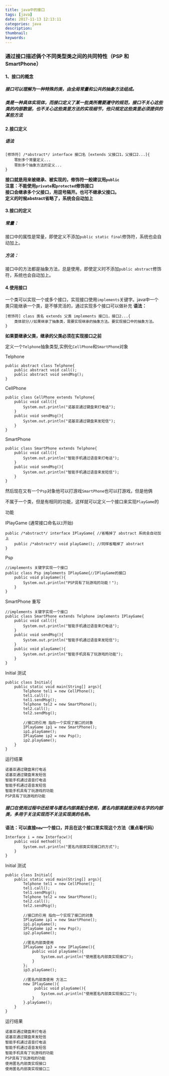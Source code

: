 ```yaml
---
title: java中的接口
tags: [java]
date: 2017-11-13 12:13:11
categories: java
description:
thumbnail:
keywords:
---
```


### 通过接口描述俩个不同类型类之间的共同特性（PSP 和 SmartPhone）
#### 1、接口的概念
##### 接口可以理解为一种特殊的类，由全局常量和公共的抽象方法组成。
##### 类是一种具体实现体，而接口定义了某一批类所需要遵守的规范，接口不关心这些类的内部数据，也不关心这些类里方法的实现细节，他只规定这些类里必须提供的某些方法
<!-- more -->
#### 2.接口定义
##### 语法
```
[修饰符] /*abstract*/ interface 接口名 [extends 父接口1，父接口2...]{
    零到多个常量定义...
    零到多个抽象方法的定义...
}
```
**接口就是用来被继承、被实现的，修饰符一般建议用`public`**  
**注意：不能使用`private`和`protected`修饰接口**  
**接口会继承多个父接口，用逗号隔开。也可不继承父接口。**  
**定义的时候abstract省略了，系统会自动加上**

#### 3.接口的定义
##### 常量：
接口中的属性是常量，即使定义不添加`public static final`修饰符，系统也会自动加上。
##### 方法：
接口中的方法都是抽象方法，总是使用，即使定义时不添加`public abstract`修饰符，系统也会自动加上。
#### 4.使用接口
一个类可以实现一个或多个接口，实现接口使用`implements`关键字。java中一个类只能继承一个类，是不够灵活的，通过实现多个接口可以做补充
**语法：**
```
[修饰符] class 类名 extends 父类 implements 接口1，接口2...{
    类体部分//如果继承了抽象类，需要实现继承的抽象方法。要实现接口中的抽象方法。
}
```
**如果要继承父类，继承的父类必须在实现接口之前**  

定义一个`Telphone`抽象类型,实例化`CellPhone`和`SmartPhone`对象  

Telphone
```
public abstract class Telphone{
    public abstract void call();
    public abstract void sendMsg();
}
```
CellPhone
```
public class CellPhone extends Telphone{
    public void call(){
        System.out.println("诺基亚通过键盘来打电话");
    }
    public void sendMsg(){
        System.out.println("诺基亚通过键盘来发短信");
    }
}
```
SmartPhone
```
public class SmartPhone extends Telphone{
    public void call(){
        System.out.println("智能手机通过语音来打电话");
    }
    public void sendMsg(){
        System.out.println("智能手机通过语音来发短信");
    }
}
```
然后现在又有一个`Psp`对象他可以打游戏`SmartPhone`也可以打游戏，但是他俩

不属于一个类，但是有相同的功能，这样就可以定义一个接口来实现`PlayGame`的

功能  

IPlayGame (通常接口命名以`I`开始)
```
public /*abstract*/ interface IPlayGame{ //省略掉了 abstract 系统会自动加上
    public /*abstract*/ void playGame(); //同样省略掉了 abstract
}
```
Psp
```
//implements 关键字实现一个接口 
public class Psp implements IPlayGame{//IPlayGame的接口
    public void playGame(){
        System.out.println("PSP具有了玩游戏的功能！");
    }
}
```
SmartPhone 重写
```
//implements 关键字实现一个接口
public class SmartPhone extends Telphone implements IPlayGame{
    public void call(){
        System.out.println("智能手机通过语音来打电话");
    }
    public void sendMsg(){
        System.out.println("智能手机通过语音来发短信");
    }
    public void playGame(){
        System.out.println("智能手机具有了玩游戏的功能");
    }
}
```
Initial 测试
```
public class Initial{
    public static void main(String[] args){
		Telphone tel1 = new CellPhone();
		tel1.call();
		tel1.sendMsg();
		Telphone tel2 = new SmartPhone();
		tel2.call();
		tel2.sendMsg();
		
		//接口的引用 指向一个实现了接口的对象
		IPlayGame ip1 = new SmartPhone();
		ip1.playGame();
		IPlayGame ip2 = new Psp();
		ip2.playGame();
    }
}
```
运行结果
```
诺基亚通过键盘来打电话
诺基亚通过键盘来发短信
智能手机通过语音打电话
智能手机通过语音发短信
智能手机具有了玩游戏的功能
PSP具有了玩游戏的功能
```
##### 接口在使用过程中还经常与匿名内部类配合使用，匿名内部类就是没有名字的内部类，多用于关注实现而不关注实现类的名称。
**语法：可以直接`new`一个接口，并且在这个接口里实现这个方法（重点看代码）**
```
Interface i = new Interfacw(){
    public void method(){
        System.out.println("匿名内部类实现接口的方式");
    }
}
```
Initial 测试
```
public class Initial{
    public static void main(String[] args){
		Telphone tel1 = new CellPhone();
		tel1.call();
		tel1.sendMsg();
		Telphone tel2 = new SmartPhone();
		tel2.call();
		tel2.sendMsg();
		
		//接口的引用 指向一个实现了接口的对象
		IPlayGame ip1 = new SmartPhone();
		ip1.playGame();
		IPlayGame ip2 = new Psp();
		ip2.playGame();
		
		//匿名内部类使用
		IPlayGame ip3 = new IPlayGame(){
		    public void playGame(){
		        System.out.println("使用匿名内部类实现接口");
		    }
		};
		ip3.playGame();
		
		//匿名内部类使用 方法二
		new IPlayGame(){
		     public void playGame(){
		        System.out.println("使用匿名内部类实现接口二");
		    }
		}.playGame();
    }
}
```
运行结果
```
诺基亚通过键盘来打电话
诺基亚通过键盘来发短信
智能手机通过语音打电话
智能手机通过语音发短信
智能手机具有了玩游戏的功能
PSP具有了玩游戏的功能
使用匿名内部类实现接口
使用匿名内部类实现接口二
```